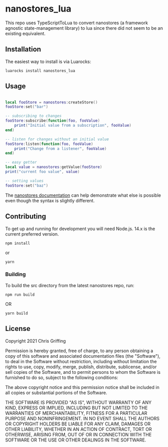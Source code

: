 # nanostores_lua

This repo uses TypeScriptToLua to convert nanostores (a framework agnostic state-management library) to lua since there did not seem to be an existing equivalent.

## Installation

The easiest way to install is via Luarocks:

```
luarocks install nanostores_lua
```

## Usage

```lua

local fooStore = nanostores:createStore()
fooStore:set("bar")

-- subscribing to changes
fooStore:subscribe(function(foo, fooValue)
    print("Initial value from a subscription", fooValue)
end)

-- listen for changes without an initial value
fooStore:listen(function(foo, fooValue)
    print("Change from a listener", fooValue)
end)

-- easy getter
local value = nanostores:getValue(fooStore)
print("current foo value", value)

-- setting values
fooStore:set("baz")

```

The [nanostores documentation](https://github.com/nanostores/nanostores) can help demonstrate what else is possible even though the syntax is slightly different.

## Contributing

To get up and running for development you will need Node.js. 14.x is the current preferred version.

```
npm install
```

or

```
yarn
```

### Building

To build the src directory from the latest nanostores repo, run:

```
npm run build
```

OR

```
yarn build
```

## License

Copyright 2021 Chris Griffing

Permission is hereby granted, free of charge, to any person obtaining a copy of this software and associated documentation files (the "Software"), to deal in the Software without restriction, including without limitation the rights to use, copy, modify, merge, publish, distribute, sublicense, and/or sell copies of the Software, and to permit persons to whom the Software is furnished to do so, subject to the following conditions:

The above copyright notice and this permission notice shall be included in all copies or substantial portions of the Software.

THE SOFTWARE IS PROVIDED "AS IS", WITHOUT WARRANTY OF ANY KIND, EXPRESS OR IMPLIED, INCLUDING BUT NOT LIMITED TO THE WARRANTIES OF MERCHANTABILITY, FITNESS FOR A PARTICULAR PURPOSE AND NONINFRINGEMENT. IN NO EVENT SHALL THE AUTHORS OR COPYRIGHT HOLDERS BE LIABLE FOR ANY CLAIM, DAMAGES OR OTHER LIABILITY, WHETHER IN AN ACTION OF CONTRACT, TORT OR OTHERWISE, ARISING FROM, OUT OF OR IN CONNECTION WITH THE SOFTWARE OR THE USE OR OTHER DEALINGS IN THE SOFTWARE.
